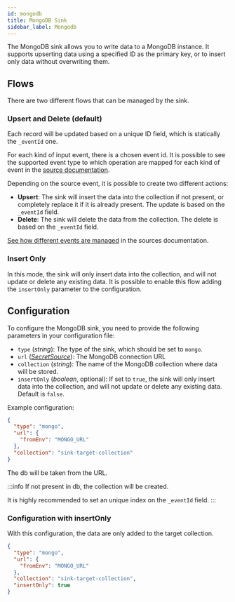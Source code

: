```yaml
---
id: mongodb
title: MongoDB Sink
sidebar_label: Mongodb
---
```




The MongoDB sink allows you to write data to a MongoDB instance.
It supports upserting data using a specified ID as the primary key, or to insert only data without overwriting them.

## Flows

There are two different flows that can be managed by the sink.

### Upsert and Delete (default)

Each record will be updated based on a unique ID field, which is statically the `_eventId` one.

For each kind of input event, there is a chosen event id. It is possible to see the supported event type
to which operation are mapped for each kind of event in the [source documentation](/runtime_suite/integration-connector-agent/sources/10_overview.md).

Depending on the source event, it is possible to create two different actions:

- **Upsert**: The sink will insert the data into the collection if not present, or completely replace it if
it is already present. The update is based on the `_eventId` field.
- **Delete**: The sink will delete the data from the collection. The delete is based on the `_eventId` field.

[See how different events are managed](/runtime_suite/integration-connector-agent/sources/10_overview.md)  in the sources documentation.

### Insert Only

In this mode, the sink will only insert data into the collection, and will not update or delete any existing data.
It is possible to enable this flow adding the `insertOnly` parameter to the configuration.

## Configuration

To configure the MongoDB sink, you need to provide the following parameters in your configuration file:

- `type` (*string*): The type of the sink, which should be set to `mongo`.
- `url` ([*SecretSource*](/runtime_suite/integration-connector-agent/20_install.md#secretsource)): The MongoDB connection URL
- `collection` (*string*): The name of the MongoDB collection where data will be stored.
- `insertOnly` (*boolean*, optional): If set to `true`, the sink will only insert data into the collection,
and will not update or delete any existing data. Default is `false`.

Example configuration:

```json
{
  "type": "mongo",
  "url": {
    "fromEnv": "MONGO_URL"
  },
  "collection": "sink-target-collection"
}
```

The db will be taken from the URL.

:::info
If not present in db, the collection will be created.

It is highly recommended to set an unique index on the `_eventId` field.
:::

### Configuration with insertOnly

With this configuration, the data are only added to the target collection.

```json
{
  "type": "mongo",
  "url": {
    "fromEnv": "MONGO_URL"
  },
  "collection": "sink-target-collection",
  "insertOnly": true
}
```
